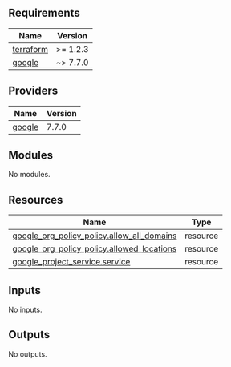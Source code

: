 <!-- BEGIN_TF_DOCS -->
## Requirements

| Name | Version |
|------|---------|
| <a name="requirement_terraform"></a> [terraform](#requirement\_terraform) | >= 1.2.3 |
| <a name="requirement_google"></a> [google](#requirement\_google) | ~> 7.7.0 |

## Providers

| Name | Version |
|------|---------|
| <a name="provider_google"></a> [google](#provider\_google) | 7.7.0 |

## Modules

No modules.

## Resources

| Name | Type |
|------|------|
| [google_org_policy_policy.allow_all_domains](https://registry.terraform.io/providers/hashicorp/google/latest/docs/resources/org_policy_policy) | resource |
| [google_org_policy_policy.allowed_locations](https://registry.terraform.io/providers/hashicorp/google/latest/docs/resources/org_policy_policy) | resource |
| [google_project_service.service](https://registry.terraform.io/providers/hashicorp/google/latest/docs/resources/project_service) | resource |

## Inputs

No inputs.

## Outputs

No outputs.
<!-- END_TF_DOCS -->